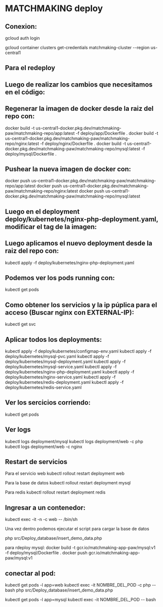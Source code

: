 # MATCHMAKING deploy

## Conexion:
gcloud auth login

gcloud container clusters get-credentials matchmaking-cluster --region us-central1

## Para el redeploy

## Luego de realizar los cambios que necesitamos en el código:

## Regenerar la imagen de docker desde la raiz del repo con:
docker build -t us-central1-docker.pkg.dev/matchmaking-paw/matchmaking-repo/app:latest -f deploy/app/Dockerfile .
docker build -t us-central1-docker.pkg.dev/matchmaking-paw/matchmaking-repo/nginx:latest -f deploy/nginx/Dockerfile .
docker build -t us-central1-docker.pkg.dev/matchmaking-paw/matchmaking-repo/mysql:latest -f deploy/mysql/Dockerfile .
## Pushear la nueva imagen de docker con:
docker push us-central1-docker.pkg.dev/matchmaking-paw/matchmaking-repo/app:latest
docker push us-central1-docker.pkg.dev/matchmaking-paw/matchmaking-repo/nginx:latest
docker push us-central1-docker.pkg.dev/matchmaking-paw/matchmaking-repo/mysql:latest
## Luego en el deployment deploy/kubernetes/nginx-php-deployment.yaml, modificar el tag de la imagen:


## Luego aplicamos el nuevo deployment desde la raiz del repo con:

kubectl apply -f deploy/kubernetes/nginx-php-deployment.yaml

## Podemos ver los pods running con:

kubectl get pods

## Como obtener los servicios y la ip púplica para el acceso (Buscar nginx con EXTERNAL-IP):

kubectl get svc


## Aplicar todos los deployments:

kubectl apply -f deploy/kubernetes/configmap-env.yaml
kubectl apply -f deploy/kubernetes/mysql-pvc.yaml
kubectl apply -f deploy/kubernetes/mysql-deployment.yaml
kubectl apply -f deploy/kubernetes/mysql-service.yaml
kubectl apply -f deploy/kubernetes/nginx-php-deployment.yaml
kubectl apply -f deploy/kubernetes/nginx-service.yaml
kubectl apply -f deploy/kubernetes/redis-deployment.yaml
kubectl apply -f deploy/kubernetes/redis-service.yaml

## Ver los sercicios corriendo:

kubectl get pods

## Ver logs 

kubectl logs deployment/mysql
kubectl logs deployment/web -c php
kubectl logs deployment/web -c nginx

## Restart de servicios
Para el servicio web
kubectl rollout restart deployment web

Para la base de datos
kubectl rollout restart deployment mysql

Para redis
kubectl rollout restart deployment redis


## Ingresar a un contenedor:
kubectl exec -it -n <POD-NAME> -c web -- /bin/sh

Una vez dentro podemos ejecutar el script para cargar la base de datos

php src/Deploy_database/insert_demo_data.php


para rdeploy mysql:
docker build -t gcr.io/matchmaking-app-paw/mysql:v1 -f deploy/mysql/Dockerfile .
docker push gcr.io/matchmaking-app-paw/mysql:v1



## conectar al pod:
kubectl get pods -l app=web
kubectl exec -it NOMBRE_DEL_POD -c php -- bash
php src/Deploy_database/insert_demo_data.php


kubectl get pods -l app=mysql
kubectl exec -it NOMBRE_DEL_POD -- bash

